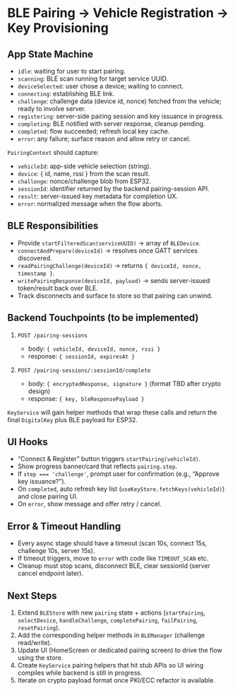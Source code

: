 # BLE Pairing → Vehicle Registration → Key Provisioning

## App State Machine

- `idle`: waiting for user to start pairing.
- `scanning`: BLE scan running for target service UUID.
- `deviceSelected`: user chose a device; waiting to connect.
- `connecting`: establishing BLE link.
- `challenge`: challenge data (device id, nonce) fetched from the vehicle; ready to involve server.
- `registering`: server-side pairing session and key issuance in progress.
- `completing`: BLE notified with server response, cleanup pending.
- `completed`: flow succeeded; refresh local key cache.
- `error`: any failure; surface reason and allow retry or cancel.

`PairingContext` should capture:

- `vehicleId`: app-side vehicle selection (string).
- `device`: { id, name, rssi } from the scan result.
- `challenge`: nonce/challenge blob from ESP32.
- `sessionId`: identifier returned by the backend pairing-session API.
- `result`: server-issued key metadata for completion UX.
- `error`: normalized message when the flow aborts.

## BLE Responsibilities

- Provide `startFilteredScan(serviceUUID)` → array of `BLEDevice`.
- `connectAndPrepare(deviceId)` → resolves once GATT services discovered.
- `readPairingChallenge(deviceId)` → returns `{ deviceId, nonce, timestamp }`.
- `writePairingResponse(deviceId, payload)` → sends server-issued token/result back over BLE.
- Track disconnects and surface to store so that pairing can unwind.

## Backend Touchpoints (to be implemented)

1. `POST /pairing-sessions`
   - body: `{ vehicleId, deviceId, nonce, rssi }`
   - response: `{ sessionId, expiresAt }`

2. `POST /pairing-sessions/:sessionId/complete`
   - body: `{ encryptedResponse, signature }` (format TBD after crypto design)
   - response: `{ key, bleResponsePayload }`

`KeyService` will gain helper methods that wrap these calls and return the final `DigitalKey` plus BLE payload for ESP32.

## UI Hooks

- “Connect & Register” button triggers `startPairing(vehicleId)`.
- Show progress banner/card that reflects `pairing.step`.
- If `step === 'challenge'`, prompt user for confirmation (e.g., “Approve key issuance?”).
- On `completed`, auto refresh key list (`useKeyStore.fetchKeys(vehicleId)`) and close pairing UI.
- On `error`, show message and offer retry / cancel.

## Error & Timeout Handling

- Every async stage should have a timeout (scan 10s, connect 15s, challenge 10s, server 15s).
- If timeout triggers, move to `error` with code like `TIMEOUT_SCAN` etc.
- Cleanup must stop scans, disconnect BLE, clear sessionId (server cancel endpoint later).

## Next Steps

1. Extend `BLEStore` with new `pairing` state + actions (`startPairing`, `selectDevice`, `handleChallenge`, `completePairing`, `failPairing`, `resetPairing`).
2. Add the corresponding helper methods in `BLEManager` (challenge read/write).
3. Update UI (HomeScreen or dedicated pairing screen) to drive the flow using the store.
4. Create `KeyService` pairing helpers that hit stub APIs so UI wiring compiles while backend is still in progress.
5. Iterate on crypto payload format once PKI/ECC refactor is available.
